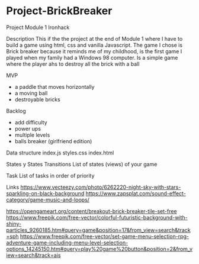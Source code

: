 # Project-BrickBreaker

Project Module 1 Ironhack

Description
This if the the project at the end of Module 1 where I have to build a game using html, css and vanilla Javascript.
The game I chose is Brick breaker because it reminds me of my childhood, is the first game I played when my family had a Windows 98 computer.
Is a simple game where the player ahs to destroy all the brick with a ball

MVP

- a paddle that moves horizontally
- a moving ball
- destroyable bricks

Backlog

- add difficulty
- power ups
- multiple levels
- balls breaker (girlfriend edition)

Data structure
index.js
styles.css
index.html

States y States Transitions
List of states (views) of your game

Task
List of tasks in order of priority

Links
https://www.vecteezy.com/photo/6262220-night-sky-with-stars-sparkling-on-black-background
https://www.zapsplat.com/sound-effect-category/game-music-and-loops/

https://opengameart.org/content/breakout-brick-breaker-tile-set-free
https://www.freepik.com/free-vector/colorful-futuristic-background-with-shiny-particles_9260185.htm#query=game&position=17&from_view=search&track=sph
https://www.freepik.com/free-vector/set-game-menu-selection-rpg-adventure-game-including-menu-level-selection-options_14245150.htm#query=play%20game%20button&position=2&from_view=search&track=ais